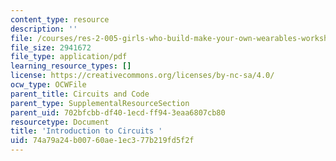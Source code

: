 ```yaml
---
content_type: resource
description: ''
file: /courses/res-2-005-girls-who-build-make-your-own-wearables-workshop-spring-2015/74a79a24b00760ae1ec377b219fd5f2f_MITRES_2_005S15_Prog.pdf
file_size: 2941672
file_type: application/pdf
learning_resource_types: []
license: https://creativecommons.org/licenses/by-nc-sa/4.0/
ocw_type: OCWFile
parent_title: Circuits and Code
parent_type: SupplementalResourceSection
parent_uid: 702bfcbb-df40-1ecd-ff94-3eaa6807cb80
resourcetype: Document
title: 'Introduction to Circuits '
uid: 74a79a24-b007-60ae-1ec3-77b219fd5f2f
---
```

